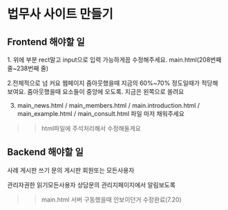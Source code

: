 <h1>법무사 사이트 만들기</h1>

<h2>Frontend 해야할 일</h2>
1. 위에 부분 rect말고 input으로 입력 가능하게끔 수정해주세요.
main.html(208번째 줄~238번째 줄)

2.전체적으로 넘 커요 웹페이지 줌아웃했을때 지금의 60%~70% 정도일때가 적당해 보여요.
줌아웃했을때 요소들이 중앙에 오도록. 지금은 왼쪽으로 쏠려요

3. main_news.html / main_members.html / main.introduction.html / main_example.html / main_consult.html 파일 마저 채워주세요

>>html파일에 주석처리해서 수정해둘게요

<h2>Backend 해야할 일</h2>
사례 게시판 쓰기  
문의 게시판 회원또는 모든사용자

관리자권한 읽기모든사용자
상담문의 관리지페이지에서 알림보도록

>>main.html 서버 구동했을때 안보이던거 수정완료(7.20)

